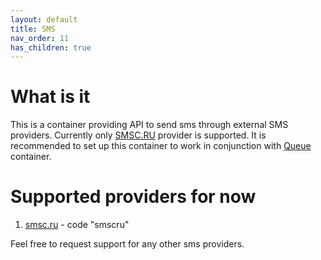 ```yaml
---
layout: default
title: SMS
nav_order: 11
has_children: true
---
```


What is it
==========

This is a container providing API to send sms through external SMS providers.
Currently only [SMSC.RU](https://smsc.ru/) provider is supported.
It is recommended to set up this container to work in conjunction with [Queue](https://github.com/perfumerlabs/queue) container.

Supported providers for now
===========================

1. [smsc.ru](https://smsc.ru) - code "smscru"

Feel free to request support for any other sms providers.

